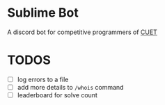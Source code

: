 # Sublime Bot
A discord bot for competitive programmers of [CUET](https://www.cuet.ac.bd/)

# TODOS
- [ ] log errors to a file
- [ ] add more details to `/whois` command
- [ ] leaderboard for solve count
